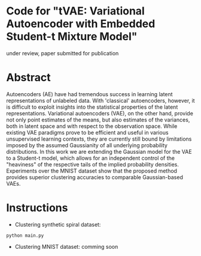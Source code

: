 # Code for "tVAE: Variational Autoencoder with Embedded Student-t Mixture Model"
under review, paper submitted for publication

# Abstract
Autoencoders (AE) have had tremendous success in learning latent representations of unlabeled data. With 'classical' autoencoders, however, it is difficult to exploit insights into the statistical properties of the latent representations. Variational autoencoders (VAE), on the other hand, provide not only point estimates of the means, but also estimates of the variances, both in latent space and with respect to the observation space. While existing VAE paradigms prove to be efficient and useful in various unsupervised learning contexts, they are currently still bound by limitations imposed by the assumed Gaussianity of all underlying probability distributions. In this work we are extending the Gaussian model for the VAE to a Student-t model, which allows for an independent control of the "heaviness" of the respective tails of the implied probability densities. Experiments over the MNIST dataset show that the proposed method provides superior clustering accuracies to comparable Gaussian-based VAEs.

# Instructions
* Clustering synthetic spiral dataset:
```shell 
python main.py
```
* Clustering MNIST dataset: comming soon
